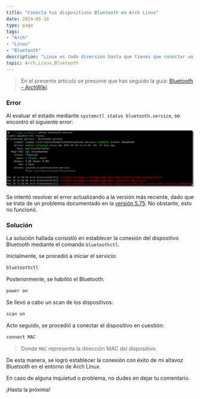 ```yaml
---
title: "Conecta tus dispositivos Bluetooth en Arch Linux"
date: 2024-05-18
type: page
tags: 
- "Arch"
- "Linux"
- "Bluetooth"
description: "Linux es todo diversion hasta que tienes que conectar un dispositivo bluetooth."
topic: Arch,Linux,Bluetooth
---
```


> En el presente artículo se presume que has seguido la guía: [Bluetooth - ArchWiki](https://wiki.archlinux.org/title/bluetooth).


### Error

Al evaluar el estado mediante `systemctl status bluetooth.service`, se encontró el siguiente error:

![Estado](status.png)

Se intentó resolver el error actualizando a la versión más reciente, dado que se trata de un problema documentado en la [versión 5.75](https://github.com/bluez/bluez/issues/821). No obstante, esto no funcionó.

### Solución

La solución hallada consistió en establecer la conexión del dispositivo Bluetooth mediante el comando `bluetoothctl`.

Inicialmente, se procedió a iniciar el servicio:

```bash
bluetoothctl
```

Posteriormente, se habilitó el Bluetooth:

```bash
power on
```

Se llevó a cabo un scan de los dispositivos:

```bash
scan on
```

Acto seguido, se procedió a conectar el dispositivo en cuestión:

```bash
connect MAC
```

> Donde `MAC` representa la dirección MAC del dispositivo.

De esta manera, se logró establecer la conexión con éxito de mi altavoz Bluetooth en el entorno de Arch Linux. 

En caso de alguna inquietud o problema, no dudes en dejar tu comentario. 

¡Hasta la próxima!
